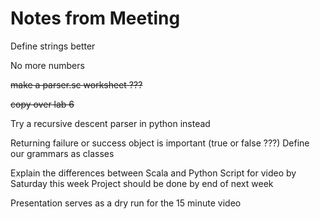 # Notes from Meeting

Define strings better

No more numbers

~~make a parser.sc worksheet ???~~

~~copy over lab 6~~

Try a recursive descent parser in python instead

Returning failure or success object is important (true or false ???)
Define our grammars as classes

Explain the differences between Scala and Python
Script for video by Saturday this week
Project should be done by end of next week

Presentation serves as a dry run for the 15 minute video
